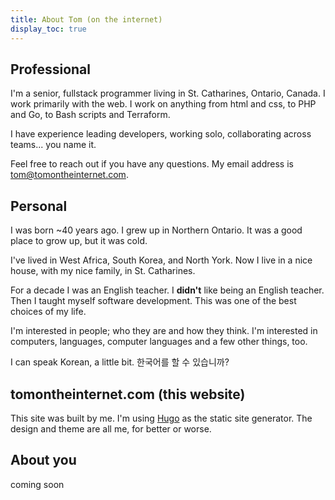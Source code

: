 ```yaml
---
title: About Tom (on the internet)
display_toc: true
---
```


## Professional

I'm a senior, fullstack programmer living in St. Catharines, Ontario, Canada. I work primarily with the web. I work on anything from html and css, to PHP and Go, to Bash scripts and Terraform.

I have experience leading developers, working solo, collaborating across teams... you name it.

Feel free to reach out if you have any questions. My email address is <a href="mailto:tom@tomontheinternet.com">tom@tomontheinternet.com</a>.

## Personal

I was born ~40 years ago. I grew up in Northern Ontario. It was a good place to grow up, but it was cold.

I've lived in West Africa, South Korea, and North York. Now I live in a nice house, with my nice family, in St. Catharines.

For a decade I was an English teacher. I **didn't** like being an English teacher. Then I taught myself software development. This was one of the best choices of my life.

I'm interested in people; who they are and how they think. I'm interested in computers, languages, computer languages and a few other things, too.

I can speak Korean, a little bit. 한국어를 할 수 있습니까?

## tomontheinternet.com (this website)

This site was built by me. I'm using [Hugo](https://gohugo.io/) as the static site generator. The design and theme are all me, for better or worse.

## About you

coming soon
